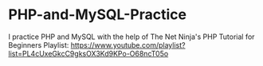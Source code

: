 # PHP-and-MySQL-Practice
I practice PHP and MySQL with the help of The Net Ninja's PHP Tutorial for Beginners Playlist: https://www.youtube.com/playlist?list=PL4cUxeGkcC9gksOX3Kd9KPo-O68ncT05o
